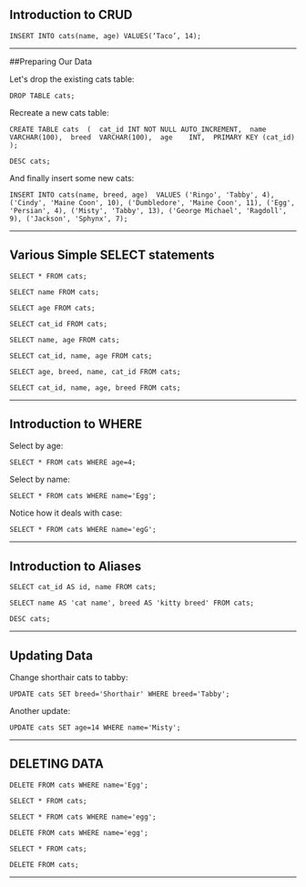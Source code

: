 ## Introduction to CRUD

`INSERT INTO cats(name, age) VALUES(‘Taco’, 14); `

<hr>

##Preparing Our Data
 
<p> Let's drop the existing cats table:  </p>

`DROP TABLE cats;` 

<p> Recreate a new cats table:  </p>


`CREATE TABLE cats 
  ( 
     cat_id INT NOT NULL AUTO_INCREMENT, 
     name   VARCHAR(100), 
     breed  VARCHAR(100), 
     age    INT, 
     PRIMARY KEY (cat_id) 
  ); `
  
  
`DESC cats;` 



<p> And finally insert some new cats:  </p>

`INSERT INTO cats(name, breed, age) 
VALUES ('Ringo', 'Tabby', 4),
       ('Cindy', 'Maine Coon', 10),
       ('Dumbledore', 'Maine Coon', 11),
       ('Egg', 'Persian', 4),
       ('Misty', 'Tabby', 13),
       ('George Michael', 'Ragdoll', 9),
       ('Jackson', 'Sphynx', 7);`
       
       
<hr>       
       
## Various Simple SELECT statements

`SELECT * FROM cats;` 

`SELECT name FROM cats;` 

`SELECT age FROM cats;` 

`SELECT cat_id FROM cats;` 

`SELECT name, age FROM cats;` 

`SELECT cat_id, name, age FROM cats;` 

`SELECT age, breed, name, cat_id FROM cats;` 

`SELECT cat_id, name, age, breed FROM cats;`        
       
 <hr>      
       
## Introduction to WHERE

<p>   Select by age:  </p>

`SELECT * FROM cats WHERE age=4;` 
 
 <p>  Select by name:  </p>

`SELECT * FROM cats WHERE name='Egg';` 
 
 <p>  Notice how it deals with case: </p>
 
`SELECT * FROM cats WHERE name='egG';`       
       
<hr>       
       
## Introduction to Aliases

`SELECT cat_id AS id, name FROM cats;`

`SELECT name AS 'cat name', breed AS 'kitty breed' FROM cats;`

`DESC cats;`

<hr>

## Updating Data

<p> Change shorthair cats to tabby:   </p>

`UPDATE cats SET breed='Shorthair' WHERE breed='Tabby';` 

<p> Another update:   </p>

`UPDATE cats SET age=14 WHERE name='Misty';` 

<hr>

## DELETING DATA
 
`DELETE FROM cats WHERE name='Egg';`

`SELECT * FROM cats;`

`SELECT * FROM cats WHERE name='egg';`

`DELETE FROM cats WHERE name='egg';`

`SELECT * FROM cats;`

`DELETE FROM cats;`

<hr>





